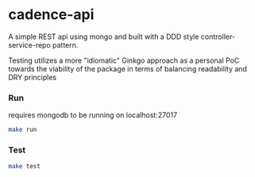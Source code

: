 # cadence-api

A simple REST api using mongo and built with a DDD style controller-service-repo pattern. 

Testing utilizes a more "idiomatic" Ginkgo approach as a personal PoC towards the viability of the package in terms of balancing readability and DRY principles

### Run

requires mongodb to be running on localhost:27017

```bash
make run
```

### Test

```bash
make test
```



